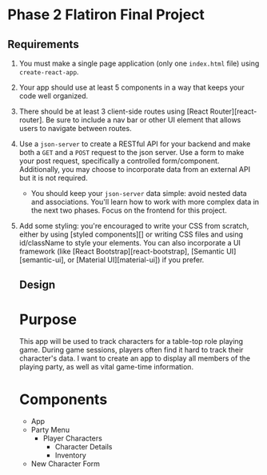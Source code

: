 # Phase 2 Flatiron Final Project

## Requirements

1. You must make a single page application (only one `index.html` file) using
   `create-react-app`.
2. Your app should use at least 5 components in a way that keeps your code well
   organized.
3. There should be at least 3 client-side routes using [React
   Router][react-router]. Be sure to include a nav bar or other UI element that
   allows users to navigate between routes.
4. Use a `json-server` to create a RESTful API for your backend and make both a
   `GET` and a `POST` request to the json server. Use a form to make your post
   request, specifically a controlled form/component. Additionally, you may
   choose to incorporate data from an external API but it is not required.
   - You should keep your `json-server` data simple: avoid nested data and
     associations. You'll learn how to work with more complex data in the next
     two phases. Focus on the frontend for this project.
5. Add some styling: you're encouraged to write your CSS from scratch, either by
   using [styled components][] or writing CSS files and using id/className to
   style your elements. You can also incorporate a UI framework (like [React
   Bootstrap][react-bootstrap], [Semantic UI][semantic-ui], or [Material
   UI][material-ui]) if you prefer.

   ## Design

   # Purpose
   This app will be used to track characters for a table-top role playing game. During game sessions, players
   often find it hard to track their character's data. I want to create an app to display all members of
   the playing party, as well as vital game-time information.

   # Components
   - App
    - Party Menu
        - Player Characters
            - Character Details
            - Inventory
    - New Character Form